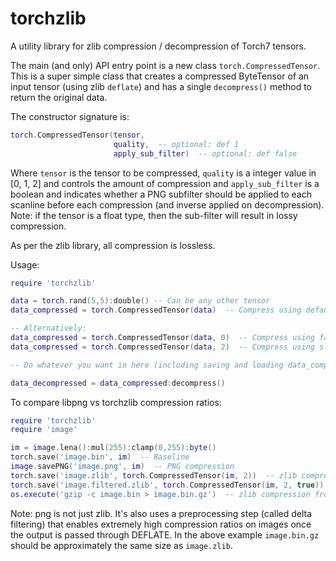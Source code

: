 torchzlib
=========

A utility library for zlib compression / decompression of Torch7 tensors.

The main (and only) API entry point is a new class ```torch.CompressedTensor```.  This is a super simple class that creates a compressed ByteTensor of an input tensor (using zlib ```deflate```) and has a single ```decompress()``` method to return the original data.

The constructor signature is:

``` lua
torch.CompressedTensor(tensor, 
                       quality,  -- optional: def 1 
                       apply_sub_filter)  -- optional: def false
```

Where ```tensor``` is the tensor to be compressed, ```quality``` is a integer value in [0, 1, 2] and controls the amount of compression and ```apply_sub_filter``` is a boolean and indicates whether a PNG subfilter should be applied to each scanline before each compression (and inverse applied on decompression).  Note: if the tensor is a float type, then the sub-filter will result in lossy compression.

As per the zlib library, all compression is lossless.

Usage:

```lua
require 'torchzlib'

data = torch.rand(5,5):double() -- Can be any other tensor
data_compressed = torch.CompressedTensor(data)  -- Compress using default compression level (1)

-- Alternatively:
data_compressed = torch.CompressedTensor(data, 0)  -- Compress using fast compression (low compression ratio)
data_compressed = torch.CompressedTensor(data, 2)  -- Compress using slow compression (high compression ratio)

-- Do whatever you want in here (including saving and loading data_compressed to file)

data_decompressed = data_compressed:decompress()
```

To compare libpng vs torchzlib compression ratios:

```lua
require 'torchzlib'
require 'image'

im = image.lena():mul(255):clamp(0,255):byte()
torch.save('image.bin', im)  -- Baseline
image.savePNG('image.png', im)  -- PNG compression
torch.save('image.zlib', torch.CompressedTensor(im, 2))  -- zlib compression
torch.save('image.filtered.zlib', torch.CompressedTensor(im, 2, true))
os.execute('gzip -c image.bin > image.bin.gz')  -- zlib compression from the command line (Linux)
```

Note: png is not just zlib.  It's also uses a preprocessing step (called delta filtering) that enables extremely high compression ratios on images once the output is passed through DEFLATE.  In the above example ```image.bin.gz``` should be approximately the same size as ```image.zlib```.
